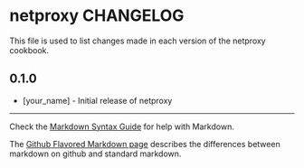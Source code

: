 netproxy CHANGELOG
==================

This file is used to list changes made in each version of the netproxy cookbook.

0.1.0
-----
- [your_name] - Initial release of netproxy

- - -
Check the [Markdown Syntax Guide](http://daringfireball.net/projects/markdown/syntax) for help with Markdown.

The [Github Flavored Markdown page](http://github.github.com/github-flavored-markdown/) describes the differences between markdown on github and standard markdown.
